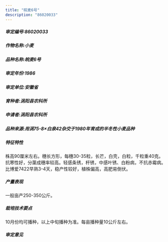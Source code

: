 ```yaml
---
title: "皖麦6号"
description: "86020033"
---
```

##### 审定编号:86020033

##### 作物名称:小麦

##### 品种名称:皖麦6号

##### 审定年份:1986

##### 审定单位:安徽省

##### 育种者:涡阳县农科所

##### 申请者:涡阳县农科所

##### 品种来源:用涡75-8×白泉42杂交于1980年育成的半冬性小麦品种

##### 特征特性
株高90厘米左右。穗长方形，每穗30-35粒，长芒，白壳，白粒，千粒重40克。抗寒性好，分蕖成穗率较高。轻感条锈，杆锈，中感叶锈、白粉病，不抗赤霉病。比博爱7422早熟3-4天，稳产性较好，植株偏高，高肥易倒伏。

##### 产量表现
一般亩产250-350公斤。

##### 栽培技术要点
10月份均可播种，以上中旬播种为准。每亩播种量10公斤左右。

##### 审定意见

